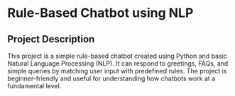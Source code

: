 # Rule-Based Chatbot using NLP

## Project Description

This project is a simple rule-based chatbot created using Python and basic Natural Language Processing (NLP).
It can respond to greetings, FAQs, and simple queries by matching user input with predefined rules.
The project is beginner-friendly and useful for understanding how chatbots work at a fundamental level.

